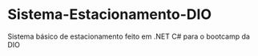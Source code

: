 # Sistema-Estacionamento-DIO
Sistema básico de estacionamento feito em .NET C# para o bootcamp da DIO 
